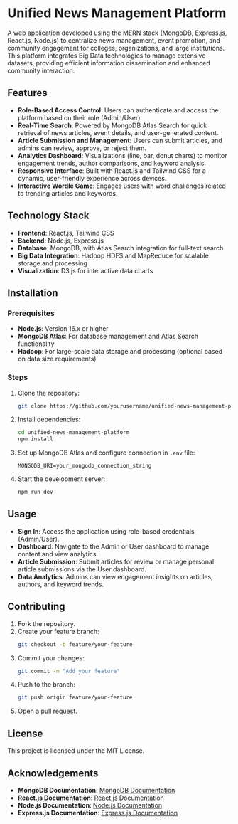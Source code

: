 
# Unified News Management Platform

A web application developed using the MERN stack (MongoDB, Express.js, React.js, Node.js) to centralize news management, event promotion, and community engagement for colleges, organizations, and large institutions. This platform integrates Big Data technologies to manage extensive datasets, providing efficient information dissemination and enhanced community interaction.

## Features

- **Role-Based Access Control**: Users can authenticate and access the platform based on their role (Admin/User).
- **Real-Time Search**: Powered by MongoDB Atlas Search for quick retrieval of news articles, event details, and user-generated content.
- **Article Submission and Management**: Users can submit articles, and admins can review, approve, or reject them.
- **Analytics Dashboard**: Visualizations (line, bar, donut charts) to monitor engagement trends, author comparisons, and keyword analysis.
- **Responsive Interface**: Built with React.js and Tailwind CSS for a dynamic, user-friendly experience across devices.
- **Interactive Wordle Game**: Engages users with word challenges related to trending articles and keywords.

## Technology Stack

- **Frontend**: React.js, Tailwind CSS
- **Backend**: Node.js, Express.js
- **Database**: MongoDB, with Atlas Search integration for full-text search
- **Big Data Integration**: Hadoop HDFS and MapReduce for scalable storage and processing
- **Visualization**: D3.js for interactive data charts

## Installation

### Prerequisites

- **Node.js**: Version 16.x or higher
- **MongoDB Atlas**: For database management and Atlas Search functionality
- **Hadoop**: For large-scale data storage and processing (optional based on data size requirements)

### Steps

1. Clone the repository:
   ```bash
   git clone https://github.com/yourusername/unified-news-management-platform.git
   ```
2. Install dependencies:
   ```bash
   cd unified-news-management-platform
   npm install
   ```
3. Set up MongoDB Atlas and configure connection in `.env` file:
   ```plaintext
   MONGODB_URI=your_mongodb_connection_string
   ```
4. Start the development server:
   ```bash
   npm run dev
   ```

## Usage

- **Sign In**: Access the application using role-based credentials (Admin/User).
- **Dashboard**: Navigate to the Admin or User dashboard to manage content and view analytics.
- **Article Submission**: Submit articles for review or manage personal article submissions via the User dashboard.
- **Data Analytics**: Admins can view engagement insights on articles, authors, and keyword trends.

## Contributing

1. Fork the repository.
2. Create your feature branch:
   ```bash
   git checkout -b feature/your-feature
   ```
3. Commit your changes:
   ```bash
   git commit -m "Add your feature"
   ```
4. Push to the branch:
   ```bash
   git push origin feature/your-feature
   ```
5. Open a pull request.

## License

This project is licensed under the MIT License.

## Acknowledgements

- **MongoDB Documentation**: [MongoDB Documentation](https://www.mongodb.com/docs/)
- **React.js Documentation**: [React.js Documentation](https://reactjs.org/docs/)
- **Node.js Documentation**: [Node.js Documentation](https://nodejs.org/en/docs/)
- **Express.js Documentation**: [Express.js Documentation](https://expressjs.com/)
